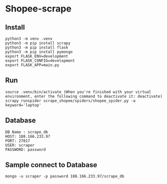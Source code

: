 # Shopee-scrape

## Install
    
    python3 -m venv .venv
    python3 -m pip install scrapy
    python3 -m pip install flask
    python3 -m pip install pymongo
    export FLASK_ENV=development
    export FLASK_CONFIG=development
    export FLASK_APP=main.py

## Run

    source .venv/bin/activate (When you're finished with your virtual environment, enter the following command to deactivate it: deactivate)
    scrapy runspider scrape_shopee/spiders/shopee_spider.py -a keyword='laptop'

## Database
    DB Name : scrape_db
    HOST: 188.166.233.97
    PORT: 27017
    USER: scraper
    PASSWORD: password

## Sample connect to Database
    mongo -u scraper -p password 188.166.233.97/scrape_db
